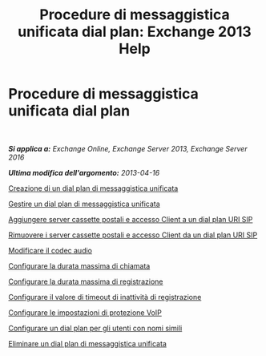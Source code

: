 ﻿---
title: 'Procedure di messaggistica unificata dial plan: Exchange 2013 Help'
TOCTitle: Procedure di messaggistica unificata dial plan
ms:assetid: 1bda77c8-c4e2-4ae0-a001-76ae029bf843
ms:mtpsurl: https://technet.microsoft.com/it-it/library/JJ822152(v=EXCHG.150)
ms:contentKeyID: 50555545
ms.date: 05/22/2018
mtps_version: v=EXCHG.150
ms.translationtype: MT
---

# Procedure di messaggistica unificata dial plan

 

_**Si applica a:** Exchange Online, Exchange Server 2013, Exchange Server 2016_

_**Ultima modifica dell'argomento:** 2013-04-16_

[Creazione di un dial plan di messaggistica unificata](https://docs.microsoft.com/it-it/exchange/voice-mail-unified-messaging/connect-voice-mail-system/create-um-dial-plan)

[Gestire un dial plan di messaggistica unificata](https://docs.microsoft.com/it-it/exchange/voice-mail-unified-messaging/connect-voice-mail-system/manage-um-dial-plan)

[Aggiungere server cassette postali e accesso Client a un dial plan URI SIP](add-mailbox-and-client-access-servers-to-a-sip-uri-dial-plan-exchange-2013-help.md)

[Rimuovere i server cassette postali e accesso Client da un dial plan URI SIP](remove-mailbox-and-client-access-servers-from-a-sip-uri-dial-plan-exchange-2013-help.md)

[Modificare il codec audio](https://docs.microsoft.com/it-it/exchange/voice-mail-unified-messaging/connect-voice-mail-system/change-audio-codec)

[Configurare la durata massima di chiamata](https://docs.microsoft.com/it-it/exchange/voice-mail-unified-messaging/connect-voice-mail-system/configure-maximum-call-duration)

[Configurare la durata massima di registrazione](https://docs.microsoft.com/it-it/exchange/voice-mail-unified-messaging/connect-voice-mail-system/configure-maximum-recording-duration)

[Configurare il valore di timeout di inattività di registrazione](https://docs.microsoft.com/it-it/exchange/voice-mail-unified-messaging/connect-voice-mail-system/configure-recording-idle-time-out)

[Configurare le impostazioni di protezione VoIP](https://docs.microsoft.com/it-it/exchange/voice-mail-unified-messaging/connect-voice-mail-system/configure-voip-security-setting)

[Configurare un dial plan per gli utenti con nomi simili](https://docs.microsoft.com/it-it/exchange/voice-mail-unified-messaging/connect-voice-mail-system/configure-dial-plan-for-users-with-similar-names)

[Eliminare un dial plan di messaggistica unificata](https://docs.microsoft.com/it-it/exchange/voice-mail-unified-messaging/connect-voice-mail-system/delete-um-dial-plan)

